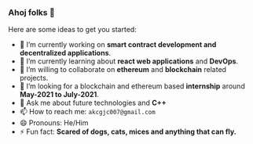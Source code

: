 ### Ahoj folks 👋

Here are some ideas to get you started:

- 🔭 I’m currently working on <b>smart contract development and decentralized applications</b>.
- 🌱 I’m currently learning about <b>react web applications</b> and <b>DevOps</b>.
- 👯 I’m willing to collaborate on <b>ethereum</b> and <b>blockchain</b> related projects.
- 🤔 I’m looking for a blockchain and ethereum based <b>internship</b> around <b>May-2021 to July-2021</b>.
- 💬 Ask me about future technologies and <b>C++</b>
- 📫 How to reach me: `akcgjc007@gmail.com`
- 😄 Pronouns: He/Him
- ⚡ Fun fact: <b>Scared of dogs, cats, mices and anything that can fly.</b>
